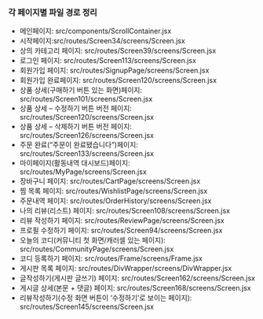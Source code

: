 ### 각 페이지별 파일 경로 정리
* 메인페이지: src/components/ScrollContainer.jsx
* 시작페이지:src/routes/Screen34/screens/Screen.jsx
* 상의 카테고리 페이지: src/routes/Screen39/screens/Screen.jsx
* 로그인 페이지: src/routes/Screen113/screens/Screen.jsx
* 회원가입 페이지: src/routes/SignupPage/screens/Screen.jsx
* 회원가입 완료페이지: src/routes/Screen120/screens/Screen.jsx
* 상품 상세(구매하기 버튼 있는 화면)페이지: src/routes/Screen101/screens/Screen.jsx
* 상품 상세 – 수정하기 버튼 버전 페이지:  src/routes/Screen120/screens/Screen.jsx
* 상품 상세 – 삭제하기 버튼 버전 페이지: src/routes/Screen126/screens/Screen.jsx
* 주문 완료(“주문이 완료됐습니다”)페이지:  src/routes/Screen133/screens/Screen.jsx
* 마이페이지(활동내역 대시보드)페이지: src/routes/MyPage/screens/Screen.jsx
* 장바구니 페이지: src/routes/CartPage/screens/Screen.jsx
* 찜 목록 페이지: src/routes/WishlistPage/screens/Screen.jsx
* 주문내역 페이지: src/routes/OrderHistory/screens/Screen.jsx
* 나의 리뷰(리스트) 페이지: src/routes/Screen108/screens/Screen.jsx
* 리뷰 작성하기 페이지: src/routes/ReviewPage/screens/Screen.jsx
* 프로필 수정하기 페이지: src/routes/Screen94/screens/Screen.jsx
* 오늘의 코디(커뮤니티 첫 화면/캐러셀 있는 페이지): src/routes/CommunityPage/screens/Screen.jsx
* 코디 등록하기 페이지: src/routes/Frame/screens/Frame.jsx
* 게시판 목록 페이지: src/routes/DivWrapper/screens/DivWrapper.jsx
* 글작성하기(게시판 글쓰기) 페이지: src/routes/Screen162/screens/Screen.jsx
* 게시글 상세(본문 + 댓글) 페이지: src/routes/Screen168/screens/Screen.jsx
* 리뷰작성하기(수정 화면 버튼이 ‘수정하기’로 보이는 페이지): src/routes/Screen145/screens/Screen.jsx